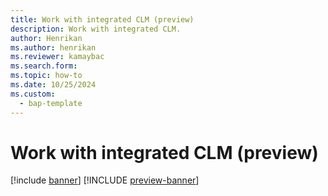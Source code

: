 ```yaml
---
title: Work with integrated CLM (preview)
description: Work with integrated CLM.
author: Henrikan
ms.author: henrikan
ms.reviewer: kamaybac
ms.search.form:
ms.topic: how-to
ms.date: 10/25/2024
ms.custom: 
  - bap-template
---
```


# Work with integrated CLM (preview)

[!include [banner](../../includes/banner.md)]
[!INCLUDE [preview-banner](~/../shared-content/shared/preview-includes/preview-banner.md)]
<!-- KFM: Preview until 10.0.43 GA  -->